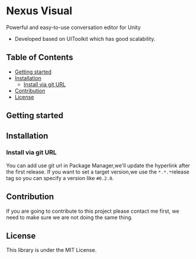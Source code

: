 # Nexus Visual

Powerful and easy-to-use conversation editor for Unity

- Developed based on UIToolkit which has good scalability.

## Table of Contents

<!-- @import "[TOC]" {cmd="toc" depthFrom=2 depthTo=6 orderedList=false} -->

<!-- code_chunk_output -->

- [Getting started](#getting-started)
- [Installation](#installation)
  - [Install via git URL](#install-via-git-url)
- [Contribution](#contribution)
- [License](#license)

<!-- /code_chunk_output -->


## Getting started

## Installation

### Install via git URL

You can add use git url in Package Manager,we'll update the hyperlink after the first release.
If you want to set a target version,we use the `*.*.*`release tag so you can specify a version like `#0.2.0`.

## Contribution

If you are going to contribute to this project please contact me first, we need to make sure we are not doing the same thing.

## License

This library is under the MIT License.
